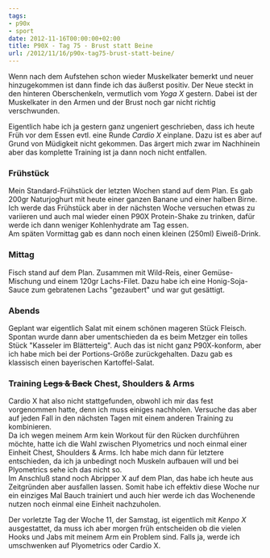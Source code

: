 ```yaml
---
tags:
- p90x
- sport
date: 2012-11-16T00:00:00+02:00
title: P90X - Tag 75 - Brust statt Beine
url: /2012/11/16/p90x-tag75-brust-statt-beine/
---
```


Wenn nach dem Aufstehen schon wieder Muskelkater bemerkt und neuer hinzugekommen ist dann finde ich das äußerst positiv. Der Neue steckt in den hinteren Oberschenkeln, vermutlich vom _Yoga X_ gestern. Dabei ist der Muskelkater in den Armen und der Brust noch gar nicht richtig verschwunden.

Eigentlich habe ich ja gestern ganz ungeniert geschrieben, dass ich heute Früh vor dem Essen evtl. eine Runde _Cardio X_ einplane. Dazu ist es aber auf Grund von Müdigkeit nicht gekommen. Das ärgert mich zwar im Nachhinein aber das komplette Training ist ja dann noch nicht entfallen.

### Frühstück
Mein Standard-Frühstück der letzten Wochen stand auf dem Plan. Es gab 200gr Naturjoghurt mit heute einer ganzen Banane und einer halben Birne. Ich werde das Frühstück aber in der nächsten Woche versuchen etwas zu variieren und auch mal wieder einen P90X Protein-Shake zu trinken, dafür werde ich dann weniger Kohlenhydrate am Tag essen.  
Am späten Vormittag gab es dann noch einen kleinen (250ml) Eiweiß-Drink.

### Mittag
Fisch stand auf dem Plan. Zusammen mit Wild-Reis, einer Gemüse-Mischung und einem 120gr Lachs-Filet. Dazu habe ich eine Honig-Soja-Sauce zum gebratenen Lachs "gezaubert" und war gut gesättigt.

### Abends
Geplant war eigentlich Salat mit einem schönen mageren Stück Fleisch. Spontan wurde dann aber umentschieden da es beim Metzger ein tolles Stück "Kasseler im Blätterteig". Auch das ist nicht ganz P90X-konform, aber ich habe mich bei der Portions-Größe zurückgehalten. Dazu gab es klassisch einen bayerischen Kartoffel-Salat.

### Training ~~Legs & Back~~ Chest, Shoulders & Arms
Cardio X hat also nicht stattgefunden, obwohl ich mir das fest vorgenommen hatte, denn ich muss einiges nachholen. Versuche das aber auf jeden Fall in den nächsten Tagen mit einem anderen Training zu kombinieren.  
Da ich wegen meinem Arm kein Workout für den Rücken durchführen möchte, hatte ich die Wahl zwischen Plyometrics und noch einmal einer Einheit Chest, Shoulders & Arms. Ich habe mich dann für letztere entschieden, da ich ja unbedingt noch Muskeln aufbauen will und bei Plyometrics sehe ich das nicht so.  
Im Anschluß stand noch Abripper X auf dem Plan, das habe ich heute aus Zeitgründen aber ausfallen lassen. Somit habe ich effektiv diese Woche nur ein einziges Mal Bauch trainiert und auch hier werde ich das Wochenende nutzen noch einmal eine Einheit nachzuholen.

Der vorletzte Tag der Woche 11, der Samstag, ist eigentlich mit _Kenpo X_ ausgestattet, da muss ich aber morgen früh entscheiden ob die vielen Hooks und Jabs mit meinem Arm ein Problem sind. Falls ja, werde ich umschwenken auf Plyometrics oder Cardio X.
